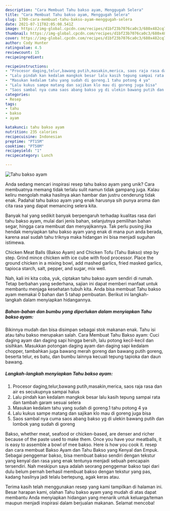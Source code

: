 ```yaml
---
description: "Cara Membuat Tahu bakso ayam, Menggugah Selera"
title: "Cara Membuat Tahu bakso ayam, Menggugah Selera"
slug: 1700-cara-membuat-tahu-bakso-ayam-menggugah-selera
date: 2021-07-11T02:05:08.541Z
image: https://img-global.cpcdn.com/recipes/d1bf23b7076ca0c3/680x482cq70/tahu-bakso-ayam-foto-resep-utama.jpg
thumbnail: https://img-global.cpcdn.com/recipes/d1bf23b7076ca0c3/680x482cq70/tahu-bakso-ayam-foto-resep-utama.jpg
cover: https://img-global.cpcdn.com/recipes/d1bf23b7076ca0c3/680x482cq70/tahu-bakso-ayam-foto-resep-utama.jpg
author: Cody Hunter
ratingvalue: 4.5
reviewcount: 15
recipeingredient:

recipeinstructions:
- "Procesor daging,telur,bawang putih,masakin,merica, saos raja rasa dan air es secukupnya sampai halus"
- "Lalu pindah kan kedalam mangkok besar lalu kasih tepung sampai rata dan tambah garam sesuai selera"
- "Masukan kedalam tahu yang sudah di goreng.1 tahu potong 4 ya"
- "Lalu kukus sampe matang dan sajikan klo mau di goreng juga bisa"
- "Saos sambal nya cuma saos abang bakso yg di ulekin bawang putih dan lombok yang sudah di goreng"
categories:
- Resep
tags:
- tahu
- bakso
- ayam

katakunci: tahu bakso ayam 
nutrition: 235 calories
recipecuisine: Indonesian
preptime: "PT15M"
cooktime: "PT50M"
recipeyield: "1"
recipecategory: Lunch

---
```



![Tahu bakso ayam](https://img-global.cpcdn.com/recipes/d1bf23b7076ca0c3/680x482cq70/tahu-bakso-ayam-foto-resep-utama.jpg)

Anda sedang mencari inspirasi resep tahu bakso ayam yang unik? Cara membuatnya memang tidak terlalu sulit namun tidak gampang juga. Kalau keliru mengolah maka hasilnya akan hambar dan justru cenderung tidak enak. Padahal tahu bakso ayam yang enak harusnya sih punya aroma dan cita rasa yang dapat memancing selera kita.

Banyak hal yang sedikit banyak berpengaruh terhadap kualitas rasa dari tahu bakso ayam, mulai dari jenis bahan, selanjutnya pemilihan bahan segar, hingga cara membuat dan menyajikannya. Tak perlu pusing jika hendak menyiapkan tahu bakso ayam yang enak di mana pun anda berada, karena asal sudah tahu triknya maka hidangan ini bisa menjadi suguhan istimewa.

Chicken Meat Balls (Bakso Ayam) and Chicken Tofu (Tahu Bakso) step by step. Grind mince chicken with ice cube with food processor. Place the ground chicken in a mixing bowl, add mashed garlics, fried masked garlics, tapioca starch, salt, pepper, and sugar, mix well.


Nah, kali ini kita coba, yuk, ciptakan tahu bakso ayam sendiri di rumah. Tetap berbahan yang sederhana, sajian ini dapat memberi manfaat untuk membantu menjaga kesehatan tubuh kita. Anda bisa membuat Tahu bakso ayam memakai 0 bahan dan 5 tahap pembuatan. Berikut ini langkah-langkah dalam menyiapkan hidangannya.

<!--inarticleads1-->

##### Bahan-bahan dan bumbu yang diperlukan dalam menyiapkan Tahu bakso ayam:



Bikinnya mudah dan bisa disimpan sebagai stok makanan enak. Tahu isi atau tahu bakso merupakan salah. Cara Membuat Tahu Bakso ayam: Cuci daging ayam dan daging sapi hingga bersih, lalu potong kecil-kecil dan sisihkan. Masukkan potongan daging ayam dan daging sapi kedalam chopper, tambahkan juga bawang merah goreng dan bawang putih goreng, beserta telur, es batu, dan bumbu lainnya kecuali tepung tapioka dan daun bawang. 

<!--inarticleads2-->

##### Langkah-langkah menyiapkan Tahu bakso ayam:

1. Procesor daging,telur,bawang putih,masakin,merica, saos raja rasa dan air es secukupnya sampai halus
1. Lalu pindah kan kedalam mangkok besar lalu kasih tepung sampai rata dan tambah garam sesuai selera
1. Masukan kedalam tahu yang sudah di goreng.1 tahu potong 4 ya
1. Lalu kukus sampe matang dan sajikan klo mau di goreng juga bisa
1. Saos sambal nya cuma saos abang bakso yg di ulekin bawang putih dan lombok yang sudah di goreng


Bakso, whether meat, seafood or chicken-based, are denser and richer because of the paste used to make them. Once you have your meatballs, it is easy to assemble a bowl of mee bakso. Here is how you cook it. resep dan cara membuat Bakso Ayam dan Tahu Bakso yang Kenyal dan Empuk. Sebagai penggemar bakso, bisa membuat bakso sendiri dengan tekstur yang kenyal dan rasa yang enak tentunya menjadi sebuah pencapain tersendiri. Nah meskipun saya adalah seorang penggemar bakso tapi dari dulu belum pernah berhasil membuat bakso dengan tekstur yang pas, kadang hasilnya jadi telalu bertepung, agak keras atau. 

Terima kasih telah menggunakan resep yang kami tampilkan di halaman ini. Besar harapan kami, olahan Tahu bakso ayam yang mudah di atas dapat membantu Anda menyiapkan hidangan yang menarik untuk keluarga/teman maupun menjadi inspirasi dalam berjualan makanan. Selamat mencoba!
